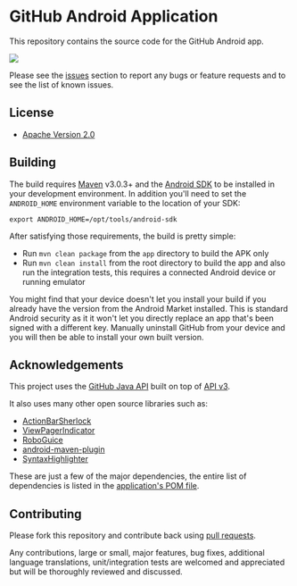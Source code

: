 # GitHub Android Application

This repository contains the source code for the GitHub Android app.

<a href="https://play.google.com/store/apps/details?id=com.github.mobile" alt="Download from Google Play">
  <img src="http://www.android.com/images/brand/android_app_on_play_large.png">
</a>

Please see the [issues](https://github.com/github/android/issues) section to
report any bugs or feature requests and to see the list of known issues.

## License

* [Apache Version 2.0](http://www.apache.org/licenses/LICENSE-2.0.html)

## Building

The build requires [Maven](http://maven.apache.org/download.html)
v3.0.3+ and the [Android SDK](http://developer.android.com/sdk/index.html)
to be installed in your development environment. In addition you'll need to set
the `ANDROID_HOME` environment variable to the location of your SDK:

    export ANDROID_HOME=/opt/tools/android-sdk

After satisfying those requirements, the build is pretty simple:

* Run `mvn clean package` from the `app` directory to build the APK only
* Run `mvn clean install` from the root directory to build the app and also run
  the integration tests, this requires a connected Android device or running
  emulator

You might find that your device doesn't let you install your build if you
already have the version from the Android Market installed.  This is standard
Android security as it it won't let you directly replace an app that's been
signed with a different key.  Manually uninstall GitHub from your device and
you will then be able to install your own built version.

## Acknowledgements

This project uses the [GitHub Java API](https://github.com/eclipse/egit-github/tree/master/org.eclipse.egit.github.core)
built on top of [API v3](http://developer.github.com/).

It also uses many other open source libraries such as:

* [ActionBarSherlock](https://github.com/JakeWharton/ActionBarSherlock)
* [ViewPagerIndicator](https://github.com/JakeWharton/Android-ViewPagerIndicator)
* [RoboGuice](http://code.google.com/p/roboguice/)
* [android-maven-plugin](https://github.com/jayway/maven-android-plugin)
* [SyntaxHighlighter](https://github.com/alexgorbatchev/SyntaxHighlighter)

These are just a few of the major dependencies, the entire list of dependencies
is listed in the [application's POM file](https://github.com/github/android/blob/master/app/pom.xml).

## Contributing

Please fork this repository and contribute back using
[pull requests](https://github.com/github/android/pulls).

Any contributions, large or small, major features, bug fixes, additional
language translations, unit/integration tests are welcomed and appreciated
but will be thoroughly reviewed and discussed.

